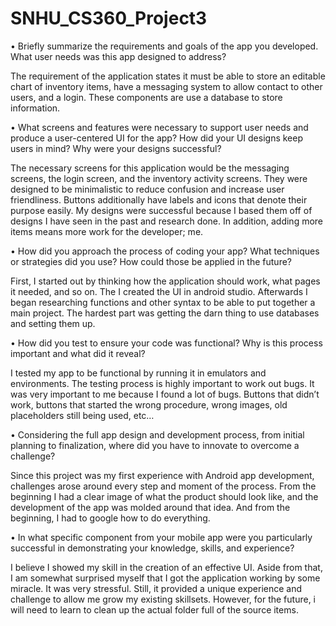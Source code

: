 # SNHU_CS360_Project3


•	Briefly summarize the requirements and goals of the app you developed. What user needs was this app designed to address?

The requirement of the application states it must be able to store an editable chart of inventory items, have a messaging system to allow contact to other users, and a login. These components are use a database to store information. 

•	What screens and features were necessary to support user needs and produce a user-centered UI for the app? How did your UI designs keep users in mind? Why were your designs successful?

The necessary screens for this application would be the messaging screens, the login screen, and the inventory activity screens. They were designed to be minimalistic to reduce confusion and increase user friendliness. Buttons additionally have labels and icons that denote their purpose easily. My designs were successful because I based them off of designs I have seen in the past and research done. In addition, adding more items means more work for the developer; me.

•	How did you approach the process of coding your app? What techniques or strategies did you use? How could those be applied in the future?

First, I started out by thinking how the application should work, what pages it needed, and so on. The I created the UI in android studio. Afterwards I began researching functions and other syntax to be able to put together a main project. The hardest part was getting the darn thing to use databases and setting them up. 

•	How did you test to ensure your code was functional? Why is this process important and what did it reveal?

I tested my app to be functional by running it in emulators and environments.  The testing process is highly important to work out bugs. It was very important to me because I found a lot of bugs. Buttons that didn’t work, buttons that started the wrong procedure, wrong images, old placeholders still being used, etc…

•	Considering the full app design and development process, from initial planning to finalization, where did you have to innovate to overcome a challenge?

Since this project was my first experience with Android app development, challenges arose around every step and moment of the process. From the beginning I had a clear image of what the product should look like, and the development of the app was molded around that idea. And from the beginning, I had to google how to do everything.

•	In what specific component from your mobile app were you particularly successful in demonstrating your knowledge, skills, and experience?

I believe I showed my skill in the creation of an effective UI. Aside from that, I am somewhat surprised myself that I got the application working by some miracle. It was very stressful. Still, it provided a unique experience and challenge to allow me grow my existing skillsets. However, for the future, i will need to learn to clean up the actual folder full of the source items.

